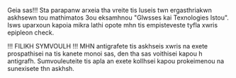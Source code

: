 Geia sas!!! Sta parapanw arxeia tha vreite tis luseis twn ergasthriakwn askhsewn tou mathimatos 3ou eksamhnou "Glwsses kai Texnologies Istou". Isws uparxoun kapoia mikra lathi opote mhn tis empisteveste tyfla xwris epipleon check.

!!! FILIKH SYMVOULH !!!
MHN antigrafete tis askhseis xwris na exete prospathisei na tis kanete monoi sas, den tha sas voithisei kapou h antigrafh. Sumvouleuteite tis apla an exete kollhsei kapou prokeimenou na sunexisete thn askhsh.
